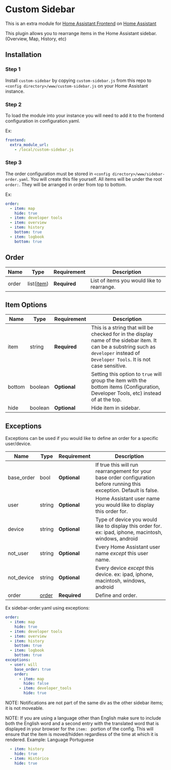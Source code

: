 # Custom Sidebar

This is an extra module for [Home Assistant Frontend](https://www.home-assistant.io/integrations/frontend/#extra_module_url) on [Home Assistant](https://www.home-assistant.io/)

This plugin allows you to rearrange items in the Home Assistant sidebar. (Overview, Map, History, etc)

## Installation

### Step 1

Install `custom-sidebar` by copying `custom-sidebar.js` from this repo to `<config directory>/www/custom-sidebar.js` on your Home Assistant instance.

### Step 2

To load the module into your instance you will need to add it to the frontend configuration in configuration.yaml.

Ex:
```yaml
frontend:
  extra_module_url:
    - /local/custom-sidebar.js
```

### Step 3

The order configuration must be stored in `<config directory>/www/sidebar-order.yaml`. You will create this file yourself. All items will be under the root `order:`.
They will be arranged in order from top to bottom.

Ex:
```yaml
order:
  - item: map
    hide: true
  - item: developer tools
  - item: overview
  - item: history
    bottom: true
  - item: logbook
    bottom: true
```

## Order

| Name | Type | Requirement | Description
| ---- | ---- | ------- | -----------
| order | list([item](#item-options)) | **Required** | List of items you would like to rearrange.

## Item Options

| Name | Type | Requirement | Description
| ---- | ---- | ------- | -----------
| item | string | **Required** | This is a string that will be checked for in the display name of the sidebar item. It can be a substring such as `developer` instead of `Developer Tools`. It is not case sensitive.
| bottom | boolean | **Optional** | Setting this option to `true` will group the item with the bottom items (Configuration, Developer Tools, etc) instead of at the top.
| hide | boolean | **Optional** | Hide item in sidebar.

## Exceptions
Exceptions can be used if you would like to define an order for a specific user/device.

| Name | Type | Requirement | Description
| ---- | ---- | ------- | -----------
| base_order | bool | **Optional** | If true this will run rearrangement for your base order configuration before running this exception. Default is false.
| user | string | **Optional** | Home Assistant user name you would like to display this order for.
| device | string | **Optional** | Type of device you would like to display this order for. ex: ipad, iphone, macintosh, windows, android
| not_user | string | **Optional** | Every Home Assistant user name *except* this user name.
| not_device | string | **Optional** | Every device *except* this device. ex: ipad, iphone, macintosh, windows, android
| order | [order](#order) | **Required** | Define and order. 

Ex sidebar-order.yaml using exceptions:
```yaml
order:
  - item: map
    hide: true
  - item: developer tools
  - item: overview
  - item: history
    bottom: true
  - item: logbook
    bottom: true
exceptions:
  - user: will
    base_order: true
    order:
      - item: map
        hide: false
      - item: developer_tools
        hide: true

```

NOTE: Notifications are not part of the same div as the other sidebar items; it is not moveable.

NOTE: If you are using a language other than English make sure to include both the English word and a second entry with the translated word that is displayed in your browser for the `item: ` portion of the config. This will ensure that the item is moved/hidden regardless of the time at which it is rendered.
Example: Language Portuguese
```yaml
  - item: history
    hide: true
  - item: Histórico
    hide: true
```
